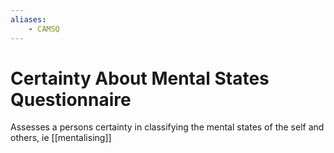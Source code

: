 ```yaml
---
aliases:
    - CAMSQ
---
```


# Certainty About Mental States Questionnaire

Assesses a persons certainty in classifying the mental states of the self and others, ie [[mentalising]]